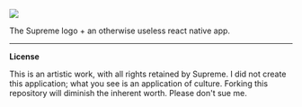 ![](https://user-images.githubusercontent.com/3103241/49179364-ff194680-f306-11e8-939b-b6325de76b9e.jpg)

The Supreme logo + an otherwise useless react native app.

---

**License**

This is an artistic work, with all rights retained by Supreme. I did not create this application; what you see is an application of culture. Forking this repository will diminish the inherent worth. Please don't sue me.
